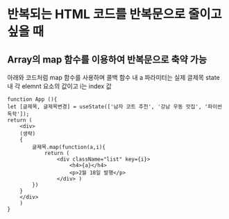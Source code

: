 # 반복되는 HTML 코드를 반복문으로 줄이고 싶을 때
## Array의 map 함수를 이용하여 반복문으로 축약 가능
아래와 코드처럼 map 함수를 사용하며 콜백 함수 내 a 파라미터는 실제 글제목 state 내 각 elemnt 요소의 값이고
i는 index 값

    function App (){
    let [글제목, 글제목변경] = useState(['남자 코트 추천', '강남 우동 맛집', '파이썬독학']);
    return (
        <div>
        (생략)
        { 
            글제목.map(function(a,i){
                return (
                    <div className="list" key={i}>
                        <h4>{a}</h4>
                        <p>2월 18일 발행</p>
                    </div> )
            }) 
        }
        </div>
        )
    }